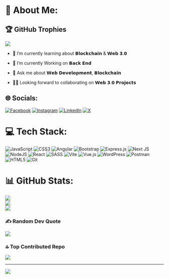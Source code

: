# 💫 About Me:

## 🏆 GitHub Trophies
![](https://github-profile-trophy.vercel.app/?username=smhasnain678&theme=default_repocard&no-frame=false&no-bg=false&margin-w=4)

- 🌱 I’m currently learning about 𝗕𝗹𝗼𝗰𝗸𝗰𝗵𝗮𝗶𝗻 & 𝗪𝗲𝗯 𝟯.𝟬

- 🔭  I’m currently Working on 𝗕𝗮𝗰𝗸 𝗘𝗻𝗱

- 💬 Ask me about 𝗪𝗲𝗯 𝗗𝗲𝘃𝗲𝗹𝗼𝗽𝗺𝗲𝗻𝘁, 𝗕𝗹𝗼𝗰𝗸𝗰𝗵𝗮𝗶𝗻

- 👨‍💻 Looking forward to collaborating on 𝗪𝗲𝗯 𝟯.𝟬 𝗣𝗿𝗼𝗷𝗲𝗰𝘁𝘀


## 🌐 Socials:
[![Facebook](https://img.shields.io/badge/Facebook-%231877F2.svg?logo=Facebook&logoColor=white)](https://facebook.com/syed.husnain.1297943) [![Instagram](https://img.shields.io/badge/Instagram-%23E4405F.svg?logo=Instagram&logoColor=white)](https://instagram.com/muhammad_hasnain43/) [![LinkedIn](https://img.shields.io/badge/LinkedIn-%230077B5.svg?logo=linkedin&logoColor=white)](https://linkedin.com/in/muhammad-hasnain-914a8b29b/) [![X](https://img.shields.io/badge/X-black.svg?logo=X&logoColor=white)](https://x.com/SMhasnain43) 

# 💻 Tech Stack:
![JavaScript](https://img.shields.io/badge/javascript-%23323330.svg?style=for-the-badge&logo=javascript&logoColor=%23F7DF1E) ![CSS3](https://img.shields.io/badge/css3-%231572B6.svg?style=for-the-badge&logo=css3&logoColor=white) ![Angular](https://img.shields.io/badge/angular-%23DD0031.svg?style=for-the-badge&logo=angular&logoColor=white) ![Bootstrap](https://img.shields.io/badge/bootstrap-%238511FA.svg?style=for-the-badge&logo=bootstrap&logoColor=white) ![Express.js](https://img.shields.io/badge/express.js-%23404d59.svg?style=for-the-badge&logo=express&logoColor=%2361DAFB) ![Next JS](https://img.shields.io/badge/Next-black?style=for-the-badge&logo=next.js&logoColor=white) ![NodeJS](https://img.shields.io/badge/node.js-6DA55F?style=for-the-badge&logo=node.js&logoColor=white) ![React](https://img.shields.io/badge/react-%2320232a.svg?style=for-the-badge&logo=react&logoColor=%2361DAFB) ![SASS](https://img.shields.io/badge/SASS-hotpink.svg?style=for-the-badge&logo=SASS&logoColor=white) ![Vite](https://img.shields.io/badge/vite-%23646CFF.svg?style=for-the-badge&logo=vite&logoColor=white) ![Vue.js](https://img.shields.io/badge/vue.js-%2335495e.svg?style=for-the-badge&logo=vuedotjs&logoColor=%234FC08D) ![WordPress](https://img.shields.io/badge/WordPress-%23117AC9.svg?style=for-the-badge&logo=WordPress&logoColor=white) ![Postman](https://img.shields.io/badge/Postman-FF6C37?style=for-the-badge&logo=postman&logoColor=white) ![HTML5](https://img.shields.io/badge/html5-%23E34F26.svg?style=for-the-badge&logo=html5&logoColor=white) ![Git](https://img.shields.io/badge/git-%23F05033.svg?style=for-the-badge&logo=git&logoColor=white)
# 📊 GitHub Stats:
![](https://github-readme-stats.vercel.app/api?username=smhasnain678&theme=default_repocard&hide_border=false&include_all_commits=false&count_private=false)<br/>
![](https://github-readme-streak-stats.herokuapp.com/?user=smhasnain678&theme=default_repocard&hide_border=false)<br/>
![](https://github-readme-stats.vercel.app/api/top-langs/?username=smhasnain678&theme=default_repocard&hide_border=false&include_all_commits=false&count_private=false&layout=compact)

### ✍️ Random Dev Quote
![](https://quotes-github-readme.vercel.app/api?type=horizontal&theme=radical)

### 🔝 Top Contributed Repo
![](https://github-contributor-stats.vercel.app/api?username=smhasnain678&limit=5&theme=dark&combine_all_yearly_contributions=true)

---
[![](https://visitcount.itsvg.in/api?id=smhasnain678&icon=0&color=0)](https://visitcount.itsvg.in)

<!-- Proudly created with GPRM ( https://gprm.itsvg.in ) -->
